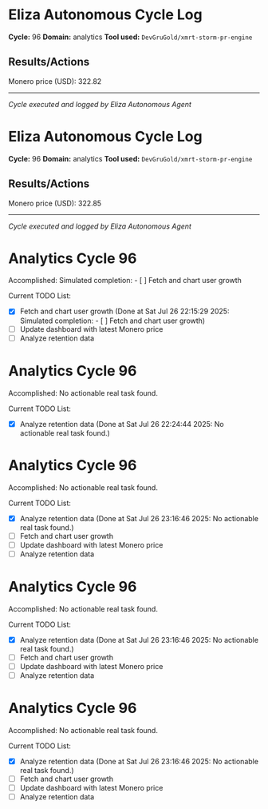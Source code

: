 # Eliza Autonomous Cycle Log

**Cycle:** 96
**Domain:** analytics
**Tool used:** `DevGruGold/xmrt-storm-pr-engine`

## Results/Actions
Monero price (USD): 322.82

---
*Cycle executed and logged by Eliza Autonomous Agent*

# Eliza Autonomous Cycle Log

**Cycle:** 96
**Domain:** analytics
**Tool used:** `DevGruGold/xmrt-storm-pr-engine`

## Results/Actions
Monero price (USD): 322.85

---
*Cycle executed and logged by Eliza Autonomous Agent*

# Analytics Cycle 96

Accomplished: Simulated completion: - [ ] Fetch and chart user growth

Current TODO List:

- [x] Fetch and chart user growth  (Done at Sat Jul 26 22:15:29 2025: Simulated completion: - [ ] Fetch and chart user growth)
- [ ] Update dashboard with latest Monero price
- [ ] Analyze retention data

# Analytics Cycle 96

Accomplished: No actionable real task found.

Current TODO List:

- [x] Analyze retention data  (Done at Sat Jul 26 22:24:44 2025: No actionable real task found.)

# Analytics Cycle 96

Accomplished: No actionable real task found.

Current TODO List:

- [x] Analyze retention data  (Done at Sat Jul 26 23:16:46 2025: No actionable real task found.)
- [ ] Fetch and chart user growth
- [ ] Update dashboard with latest Monero price
- [ ] Analyze retention data

# Analytics Cycle 96

Accomplished: No actionable real task found.

Current TODO List:

- [x] Analyze retention data  (Done at Sat Jul 26 23:16:46 2025: No actionable real task found.)
- [ ] Fetch and chart user growth
- [ ] Update dashboard with latest Monero price
- [ ] Analyze retention data

# Analytics Cycle 96

Accomplished: No actionable real task found.

Current TODO List:

- [x] Analyze retention data  (Done at Sat Jul 26 23:16:46 2025: No actionable real task found.)
- [ ] Fetch and chart user growth
- [ ] Update dashboard with latest Monero price
- [ ] Analyze retention data